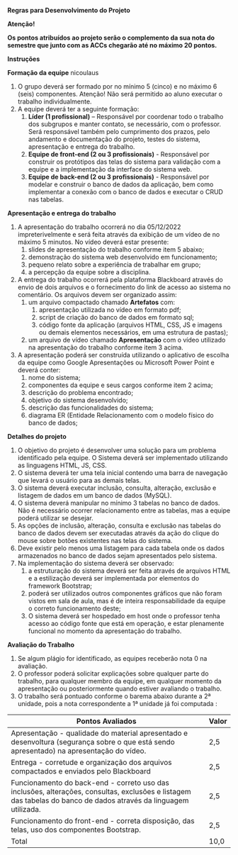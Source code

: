 **Regras para Desenvolvimento do Projeto**

**Atenção!**

**Os pontos atribuídos ao projeto serão o complemento da sua nota do semestre que junto com as ACCs chegarão até no máximo 20 pontos.**

**Instruções**

**Formação da equipe**
    nicoulaus
1. O grupo deverá ser formado por no mínimo 5 (cinco) e no máximo 6 (seis) componentes. Atenção! Não será permitido ao aluno executar o trabalho individualmente.
2. A equipe deverá ter a seguinte formação:
    1. **Líder (1 profissional)** – Responsável por coordenar todo o trabalho dos subgrupos e manter contato, se necessário, com o professor. Será responsável também pelo cumprimento dos prazos, pelo andamento e documentação do projeto, testes do sistema, apresentação e entrega do trabalho.
    2. **Equipe de front-end (2 ou 3 profissionais)** - Responsável por construir os protótipos das telas do sistema para validação com a equipe e a implementação da interface do sistema web.
    3. **Equipe de back-end (2 ou 3 profissionais)** - Responsável por modelar e construir o banco de dados da aplicação, bem como implementar a conexão com o banco de dados e executar o CRUD nas tabelas.

**Apresentação e entrega do trabalho**

1. A apresentação do trabalho ocorrerá no dia 05/12/2022 impreterivelmente e será feita através da exibição de um vídeo de no máximo 5 minutos. No vídeo deverá estar presente:
    1. slides de apresentação do trabalho conforme item 5 abaixo;
    2. demonstração do sistema web desenvolvido em funcionamento;
    3. pequeno relato sobre a experiência de trabalhar em grupo;
    4. a percepção da equipe sobre a disciplina.
2. A entrega do trabalho ocorrerá pela plataforma Blackboard através do envio de dois arquivos e o fornecimento do link de acesso ao sistema no comentário. Os arquivos devem ser organizado assim:
    1. um arquivo compactado chamado **Artefatos** com:
        1. apresentação utilizada no vídeo em formato pdf;
        2. script de criação do banco de dados em formato sql;
        3. código fonte da aplicação (arquivos HTML, CSS, JS e imagens ou demais elementos necessários, em uma estrutura de pastas);
    2. um arquivo de vídeo chamado **Apresentação** com o vídeo utilizado na apresentação do trabalho conforme item 3 acima.
3. A apresentação poderá ser construída utilizando o aplicativo de escolha da equipe como Google Apresentações ou Microsoft Power Point e deverá conter:
    1. nome do sistema;
    2. componentes da equipe e seus cargos conforme item 2 acima;
    3. descrição do problema encontrado;
    4. objetivo do sistema desenvolvido;
    5. descrição das funcionalidades do sistema;
    6. diagrama ER (Entidade Relacionamento com o modelo físico do banco de dados;

**Detalhes do projeto**

1. O objetivo do projeto é desenvolver uma solução para um problema identificado pela equipe. O Sistema deverá ser implementado utilizando as linguagens HTML, JS, CSS.
2. O sistema deverá ter uma tela inicial contendo uma barra de navegação que levará o usuário para as demais telas.
3. O sistema deverá executar inclusão, consulta, alteração, exclusão e listagem de dados em um banco de dados (MySQL).
4. O sistema deverá manipular no mínimo 3 tabelas no banco de dados. Não é necessário ocorrer relacionamento entre as tabelas, mas a equipe poderá utilizar se desejar.
5. As opções de inclusão, alteração, consulta e exclusão nas tabelas do banco de dados devem ser executadas através da ação do clique do mouse sobre botões existentes nas telas do sistema.
6. Deve existir pelo menos uma listagem para cada tabela onde os dados armazenados no banco de dados sejam apresentados pelo sistema.
7. Na implementação do sistema deverá ser observado:
    1. a estruturação do sistema deverá ser feita através de arquivos HTML e a estilização deverá ser implementada por elementos do framework Bootstrap;
    2. poderá ser utilizados outros componentes gráficos que não foram vistos em sala de aula, mas é de inteira responsabilidade da equipe o correto funcionamento deste;
    3. O sistema deverá ser hospedado em host onde o professor tenha acesso ao código fonte que está em operação, e estar plenamente funcional no momento da apresentação do trabalho.

**Avaliação do Trabalho**

1. Se algum plágio for identificado, as equipes receberão nota 0 na avaliação.
2. O professor poderá solicitar explicações sobre qualquer parte do trabalho, para qualquer membro da equipe, em qualquer momento da apresentação ou posteriormente quando estiver avaliando o trabalho.
3. O trabalho será pontuado conforme o barema abaixo durante a 2ª unidade, pois a nota correspondente a 1ª unidade já foi computada :

| Pontos Avaliados | Valor |
| --- | --- |
| Apresentação - qualidade do material apresentado e desenvoltura (segurança sobre o que está sendo apresentado) na apresentação do vídeo. | 2,5 |
| Entrega - corretude e organização dos arquivos compactados e enviados pelo Blackboard | 2,5 |
| Funcionamento do back-end - correto uso das inclusões, alterações, consultas, exclusões e listagem das tabelas do banco de dados através da linguagem utilizada. | 2,5 |
| Funcionamento do front-end - correta disposição, das telas, uso dos componentes Bootstrap. | 2,5 |
| Total | 10,0 |